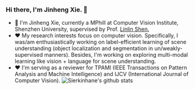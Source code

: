### Hi there, I'm Jinheng Xie. 👋

- 🌱 I'm Jinheng Xie, currently a MPhill at Computer Vision Institute, Shenzhen University, supervised by Prof. <a href='https://scholar.google.com/citations?user=AZ_y9HgAAAAJ&hl=en'>Linlin Shen.</a>
- ❤️  My research interests focus on computer vision. Specifically, I was/am enthusiastically working on  label-efficient learning of scene understanding (object localization and segmentation in un/weakly-supervised manners).  Besides, I'm working on exploring multi-modal learning like vision + language for scene understanding.
- ❤️  I'm serving as a reviewer for TPAMI (IEEE Transactions on Pattern Analysis and Machine Intelligence) and IJCV (International Journal of Computer Vision).
![Sierkinhane's github stats](https://github-readme-stats.anuraghazra1.vercel.app/api?username=Sierkinhane&show_icons=true&theme=cobalt)



<!--
**Sierkinhane/Sierkinhane** is a ✨ _special_ ✨ repository because its `README.md` (this file) appears on your GitHub profile.

Here are some ideas to get you started:

- 🔭 I’m currently working on ...
- 🌱 I’m currently learning ...
- 👯 I’m looking to collaborate on ...
- 🤔 I’m looking for help with ...
- 💬 Ask me about ...
- 📫 How to reach me: ...
- 😄 Pronouns: ...
- ⚡ Fun fact: ...
-->
